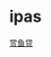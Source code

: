 # ipas

[赏鱼贷](itms-services://?action=download-manifest&url=https://raw.githubusercontent.com/13731160065/ipas/master/sydtest/syd.plist)


